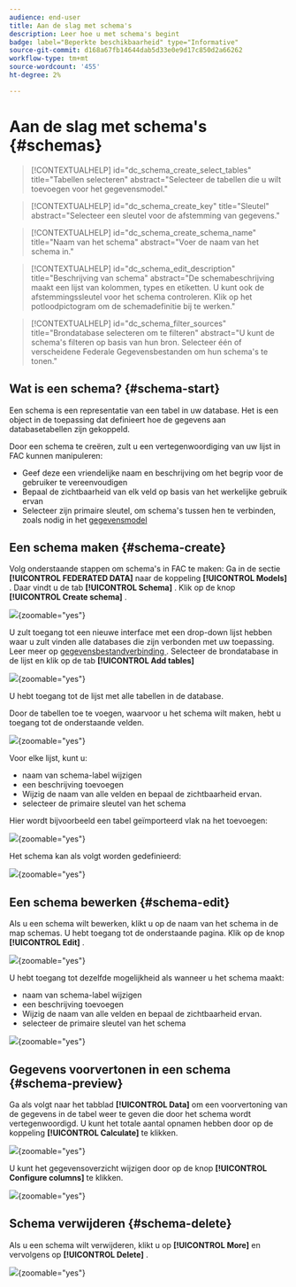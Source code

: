 ```yaml
---
audience: end-user
title: Aan de slag met schema's
description: Leer hoe u met schema's begint
badge: label="Beperkte beschikbaarheid" type="Informative"
source-git-commit: d168a67fb14644dab5d33e0e9d17c850d2a66262
workflow-type: tm+mt
source-wordcount: '455'
ht-degree: 2%

---
```


# Aan de slag met schema&#39;s {#schemas}


>[!CONTEXTUALHELP]
>id="dc_schema_create_select_tables"
>title="Tabellen selecteren"
>abstract="Selecteer de tabellen die u wilt toevoegen voor het gegevensmodel."

>[!CONTEXTUALHELP]
>id="dc_schema_create_key"
>title="Sleutel"
>abstract="Selecteer een sleutel voor de afstemming van gegevens."

>[!CONTEXTUALHELP]
>id="dc_schema_create_schema_name"
>title="Naam van het schema"
>abstract="Voer de naam van het schema in."


>[!CONTEXTUALHELP]
>id="dc_schema_edit_description"
>title="Beschrijving van schema"
>abstract="De schemabeschrijving maakt een lijst van kolommen, types en etiketten. U kunt ook de afstemmingssleutel voor het schema controleren. Klik op het potloodpictogram om de schemadefinitie bij te werken."

>[!CONTEXTUALHELP]
>id="dc_schema_filter_sources"
>title="Brondatabase selecteren om te filteren"
>abstract="U kunt de schema&#39;s filteren op basis van hun bron. Selecteer één of verscheidene Federale Gegevensbestanden om hun schema&#39;s te tonen."


## Wat is een schema? {#schema-start}

Een schema is een representatie van een tabel in uw database. Het is een object in de toepassing dat definieert hoe de gegevens aan databasetabellen zijn gekoppeld.

Door een schema te creëren, zult u een vertegenwoordiging van uw lijst in FAC kunnen manipuleren:

- Geef deze een vriendelijke naam en beschrijving om het begrip voor de gebruiker te vereenvoudigen
- Bepaal de zichtbaarheid van elk veld op basis van het werkelijke gebruik ervan
- Selecteer zijn primaire sleutel, om schema&#39;s tussen hen te verbinden, zoals nodig in het [ gegevensmodel ](../data-management/gs-models.md#data-model-start)

## Een schema maken {#schema-create}

Volg onderstaande stappen om schema&#39;s in FAC te maken:
Ga in de sectie **[!UICONTROL FEDERATED DATA]** naar de koppeling **[!UICONTROL Models]** . Daar vindt u de tab **[!UICONTROL Schema]** .
Klik op de knop **[!UICONTROL Create schema]** .

![](assets/schema_create.png){zoomable="yes"}

U zult toegang tot een nieuwe interface met een drop-down lijst hebben waar u zult vinden
alle databases die zijn verbonden met uw toepassing. Leer meer op [ gegevensbestandverbinding ](../connections/connections.md#connections-fdb).
Selecteer de brondatabase in de lijst en klik op de tab **[!UICONTROL Add tables]**

![](assets/schema_tables.png){zoomable="yes"}

U hebt toegang tot de lijst met alle tabellen in de database.

Door de tabellen toe te voegen, waarvoor u het schema wilt maken, hebt u toegang tot de onderstaande velden.

![](assets/schema_fields.png){zoomable="yes"}

Voor elke lijst, kunt u:

- naam van schema-label wijzigen
- een beschrijving toevoegen
- Wijzig de naam van alle velden en bepaal de zichtbaarheid ervan.
- selecteer de primaire sleutel van het schema

Hier wordt bijvoorbeeld een tabel geïmporteerd vlak na het toevoegen:

![](assets/schema_lumaorder.png){zoomable="yes"}

Het schema kan als volgt worden gedefinieerd:

![](assets/schema_lumaorders.png){zoomable="yes"}

## Een schema bewerken {#schema-edit}

Als u een schema wilt bewerken, klikt u op de naam van het schema in de map schemas. U hebt toegang tot de onderstaande pagina.
Klik op de knop **[!UICONTROL Edit]** .

![](assets/schema_edit.png){zoomable="yes"}

U hebt toegang tot dezelfde mogelijkheid als wanneer u het schema maakt:

- naam van schema-label wijzigen
- een beschrijving toevoegen
- Wijzig de naam van alle velden en bepaal de zichtbaarheid ervan.
- selecteer de primaire sleutel van het schema

![](assets/schema_edit_orders.png){zoomable="yes"}

## Gegevens voorvertonen in een schema {#schema-preview}

Ga als volgt naar het tabblad **[!UICONTROL Data]** om een voorvertoning van de gegevens in de tabel weer te geven die door het schema wordt vertegenwoordigd.
U kunt het totale aantal opnamen hebben door op de koppeling **[!UICONTROL Calculate]** te klikken.

![](assets/schema_data.png){zoomable="yes"}

U kunt het gegevensoverzicht wijzigen door op de knop **[!UICONTROL Configure columns]** te klikken.

![](assets/schema_columns.png){zoomable="yes"}

## Schema verwijderen {#schema-delete}

Als u een schema wilt verwijderen, klikt u op **[!UICONTROL More]** en vervolgens op **[!UICONTROL Delete]** .

![](assets/schema_delete.png){zoomable="yes"}
